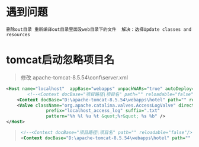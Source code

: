 # 遇到问题

```
删除out目录 重新编译out目录里面没web目录下的文件  解决：选择Update classes and resources
```

# tomcat启动忽略项目名

> 修改 apache-tomcat-8.5.54\conf\server.xml

```xml
<Host name="localhost"  appBase="webapps" unpackWARs="true" autoDeploy="true">
		<!--<Context docBase="项目路径\项目名" path="" reloadable="false"/>-->
	<Context docBase="D:\apache-tomcat-8.5.54\webapps\hotel" path="" reloadable="false"/> 
    <Valve className="org.apache.catalina.valves.AccessLogValve" directory="logs"
               prefix="localhost_access_log" suffix=".txt"
               pattern="%h %l %u %t &quot;%r&quot; %s %b" />
</Host>
```

> ```xml
> <!--<Context docBase="项目路径\项目名" path="" reloadable="false"/>-->
> <Context docBase="D:\apache-tomcat-8.5.54\webapps\hotel" path="" reloadable="false"/>
> ```

